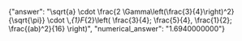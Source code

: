 {"answer": "\\sqrt{a} \\cdot \\frac{2 \\Gamma\\left(\\frac{3}{4}\\right)^2}{\\sqrt{\\pi}} \\cdot \\,_{1}F_{2}\\left( \\frac{3}{4}; \\frac{5}{4}, \\frac{1}{2}; \\frac{(ab)^2}{16} \\right)", "numerical_answer": "1.6940000000"}
